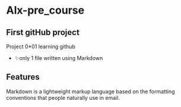 # Alx-pre_course

## First gitHub project

Project 0\*01 learning github

- ✨only 1 file written using Markdown

## Features

Markdown is a lightweight markup language based on the formatting conventions
that people naturally use in email.
